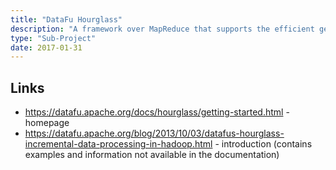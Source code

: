 ```yaml
---
title: "DataFu Hourglass"
description: "A framework over MapReduce that supports the efficient generation of statistics of dated data by incrementally updating the previous days output.  Supports both fixed length and fixed start point windows, and the generation of statistics by input partition or as a total over all input data."
type: "Sub-Project"
date: 2017-01-31
---
```

## Links

* <https://datafu.apache.org/docs/hourglass/getting-started.html> - homepage
* <https://datafu.apache.org/blog/2013/10/03/datafus-hourglass-incremental-data-processing-in-hadoop.html> - introduction (contains examples and information not available in the documentation)